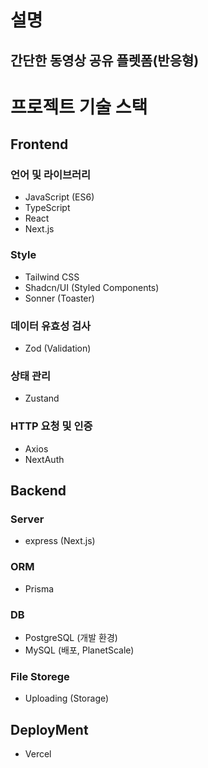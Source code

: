 # 설명
## 간단한 동영상 공유 플렛폼(반응형)

# 프로젝트 기술 스택

## Frontend

### 언어 및 라이브러리
- JavaScript (ES6)
- TypeScript
- React
- Next.js

### Style
- Tailwind CSS
- Shadcn/UI (Styled Components)
- Sonner (Toaster)

### 데이터 유효성 검사
- Zod (Validation)

### 상태 관리
- Zustand

### HTTP 요청 및 인증
- Axios
- NextAuth

## Backend

### Server
- express (Next.js)

### ORM
- Prisma

### DB
- PostgreSQL (개발 환경)
- MySQL (배포, PlanetScale)

### File Storege
- Uploading (Storage)


## DeployMent
- Vercel

